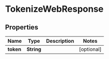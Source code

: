 # TokenizeWebResponse

## Properties
Name | Type | Description | Notes
------------ | ------------- | ------------- | -------------
**token** | **String** |  |  [optional]
